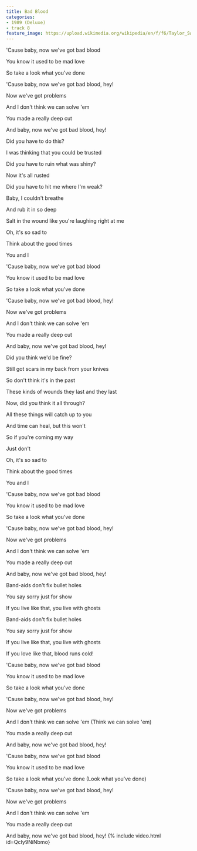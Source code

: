 ```yaml
---
title: Bad Blood
categories:
- 1989 (Deluxe)
- track 8
feature_image: https://upload.wikimedia.org/wikipedia/en/f/f6/Taylor_Swift_-_1989.png
--- 
```

'Cause baby, now we've got bad blood

You know it used to be mad love

So take a look what you've done

'Cause baby, now we've got bad blood, hey!

Now we've got problems

And I don't think we can solve 'em

You made a really deep cut

And baby, now we've got bad blood, hey!

Did you have to do this?

I was thinking that you could be trusted

Did you have to ruin what was shiny?

Now it's all rusted

Did you have to hit me where I'm weak?

Baby, I couldn't breathe

And rub it in so deep

Salt in the wound like you're laughing right at me

Oh, it's so sad to

Think about the good times

You and I

'Cause baby, now we've got bad blood

You know it used to be mad love

So take a look what you've done

'Cause baby, now we've got bad blood, hey!

Now we've got problems

And I don't think we can solve 'em

You made a really deep cut

And baby, now we've got bad blood, hey!

Did you think we'd be fine?

Still got scars in my back from your knives

So don't think it's in the past

These kinds of wounds they last and they last

Now, did you think it all through?

All these things will catch up to you

And time can heal, but this won't

So if you're coming my way

Just don't

Oh, it's so sad to

Think about the good times

You and I

'Cause baby, now we've got bad blood

You know it used to be mad love

So take a look what you've done

'Cause baby, now we've got bad blood, hey!

Now we've got problems

And I don't think we can solve 'em

You made a really deep cut

And baby, now we've got bad blood, hey!

Band-aids don't fix bullet holes

You say sorry just for show

If you live like that, you live with ghosts

Band-aids don't fix bullet holes

You say sorry just for show

If you live like that, you live with ghosts

If you love like that, blood runs cold!

'Cause baby, now we've got bad blood

You know it used to be mad love

So take a look what you've done

'Cause baby, now we've got bad blood, hey!

Now we've got problems

And I don't think we can solve 'em (Think we can solve 'em)

You made a really deep cut

And baby, now we've got bad blood, hey!

'Cause baby, now we've got bad blood

You know it used to be mad love

So take a look what you've done (Look what you've done)

'Cause baby, now we've got bad blood, hey!

Now we've got problems

And I don't think we can solve 'em

You made a really deep cut

And baby, now we've got bad blood, hey!
{% include video.html id=QcIy9NiNbmo}